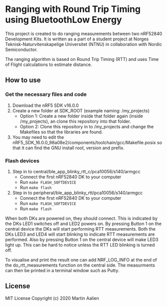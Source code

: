 # Ranging with Round Trip Timing using BluetoothLow Energy

This project is created to do ranging measurements between two nRF52840 Development Kits. It is written as a part of a student project at Norges Teknisk-Naturvitenskapelige Universitet (NTNU) in collaboration with Nordic Semiconductor. 

The ranging algorithm is based on Round Trip Timing (RTT) and uses Time of Flight calculations to estimate distance.

## How to use

### Get the necessary files and code
1. Download the nRF5 SDK v16.0.0
2. Create a new folder at SDK_ROOT (example naming: /my_projects)
    - Option 1: Create a new folder inside that folder again (inside /my_projects), an clone this repository into that folder.
    - Option 2: Clone this repository in to /my_projects and change the Makefiles so that the libraries are found.
3. You may need to edit the nRF5_SDK_16.0.0_98a08e2/components/toolchain/gcc/Makefile.posix so that it can find the GNU install root, version and prefix. 

### Flash devices
1. Step in to central/ble_app_blinky_rtt_c/pca10056/s140/armgcc
    - Connect the first nRF52840 DK to your computer
    - Run `make FLASH_SOFTDEVICE`
    - Run `make flash`
2.  Step in to peripheral/ble_app_blinky_rtt/pca10056/s140/armgcc
    - Connect the first nRF52840 DK to your computer
    - Run `make FLASH_SOFTDEVICE`
    - Run `make flash`

When both DKs are powered on, they should connect. This is indicated by the DKs LED1 switches off and LED2 powers on. By pressing Button 1 on the central device the DKs will start performing RTT measurements. Both the DKs LED3 and LED4 will start blinking to indicate RTT measurements are performed. Also by pressing Button 1 on the central device will make LED3 light up. This can be hard to notice unless the RTT LED blinking is turned off. 

To visualise and print the result one can add NRF_LOG_INFO at the end of the do_rtt_measurements function on the central side. The measurments can then be printed in a terminal window such as Putty.

## License
MIT License Copyright (c) 2020 Martin Aalien